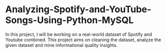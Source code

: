 # Analyzing-Spotify-and-YouTube-Songs-Using-Python-MySQL

In this project, I will be working on a real-world dataset of Spotify and Youtube combined. This project aims on cleaning the dataset, analyze the given dataset and mine informational quality insights.

